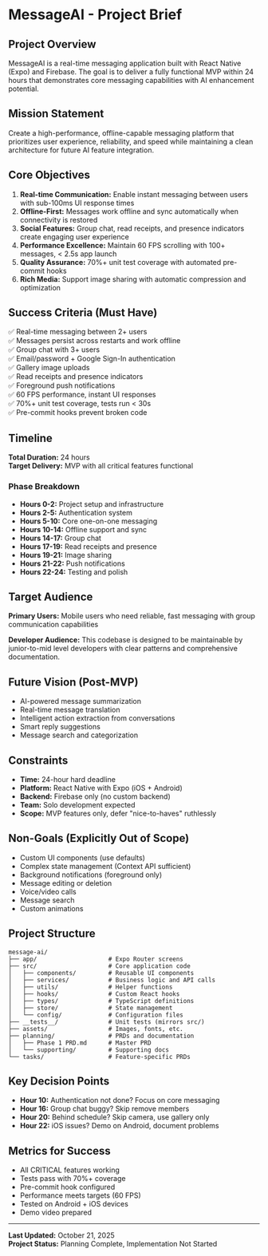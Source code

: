# MessageAI - Project Brief

## Project Overview
MessageAI is a real-time messaging application built with React Native (Expo) and Firebase. The goal is to deliver a fully functional MVP within 24 hours that demonstrates core messaging capabilities with AI enhancement potential.

## Mission Statement
Create a high-performance, offline-capable messaging platform that prioritizes user experience, reliability, and speed while maintaining a clean architecture for future AI feature integration.

## Core Objectives
1. **Real-time Communication:** Enable instant messaging between users with sub-100ms UI response times
2. **Offline-First:** Messages work offline and sync automatically when connectivity is restored
3. **Social Features:** Group chat, read receipts, and presence indicators create engaging user experience
4. **Performance Excellence:** Maintain 60 FPS scrolling with 100+ messages, < 2.5s app launch
5. **Quality Assurance:** 70%+ unit test coverage with automated pre-commit hooks
6. **Rich Media:** Support image sharing with automatic compression and optimization

## Success Criteria (Must Have)
✅ Real-time messaging between 2+ users  
✅ Messages persist across restarts and work offline  
✅ Group chat with 3+ users  
✅ Email/password + Google Sign-In authentication  
✅ Gallery image uploads  
✅ Read receipts and presence indicators  
✅ Foreground push notifications  
✅ 60 FPS performance, instant UI responses  
✅ 70%+ unit test coverage, tests run < 30s  
✅ Pre-commit hooks prevent broken code

## Timeline
**Total Duration:** 24 hours  
**Target Delivery:** MVP with all critical features functional

### Phase Breakdown
- **Hours 0-2:** Project setup and infrastructure
- **Hours 2-5:** Authentication system
- **Hours 5-10:** Core one-on-one messaging
- **Hours 10-14:** Offline support and sync
- **Hours 14-17:** Group chat
- **Hours 17-19:** Read receipts and presence
- **Hours 19-21:** Image sharing
- **Hours 21-22:** Push notifications
- **Hours 22-24:** Testing and polish

## Target Audience
**Primary Users:** Mobile users who need reliable, fast messaging with group communication capabilities

**Developer Audience:** This codebase is designed to be maintainable by junior-to-mid level developers with clear patterns and comprehensive documentation.

## Future Vision (Post-MVP)
- AI-powered message summarization
- Real-time message translation
- Intelligent action extraction from conversations
- Smart reply suggestions
- Message search and categorization

## Constraints
- **Time:** 24-hour hard deadline
- **Platform:** React Native with Expo (iOS + Android)
- **Backend:** Firebase only (no custom backend)
- **Team:** Solo development expected
- **Scope:** MVP features only, defer "nice-to-haves" ruthlessly

## Non-Goals (Explicitly Out of Scope)
- Custom UI components (use defaults)
- Complex state management (Context API sufficient)
- Background notifications (foreground only)
- Message editing or deletion
- Voice/video calls
- Message search
- Custom animations

## Project Structure
```
message-ai/
├── app/                    # Expo Router screens
├── src/                    # Core application code
│   ├── components/         # Reusable UI components
│   ├── services/           # Business logic and API calls
│   ├── utils/              # Helper functions
│   ├── hooks/              # Custom React hooks
│   ├── types/              # TypeScript definitions
│   ├── store/              # State management
│   └── config/             # Configuration files
├── __tests__/              # Unit tests (mirrors src/)
├── assets/                 # Images, fonts, etc.
├── planning/               # PRDs and documentation
│   ├── Phase 1 PRD.md      # Master PRD
│   └── supporting/         # Supporting docs
└── tasks/                  # Feature-specific PRDs
```

## Key Decision Points
- **Hour 10:** Authentication not done? Focus on core messaging
- **Hour 16:** Group chat buggy? Skip remove members
- **Hour 20:** Behind schedule? Skip camera, use gallery only
- **Hour 22:** iOS issues? Demo on Android, document problems

## Metrics for Success
- All CRITICAL features working
- Tests pass with 70%+ coverage
- Pre-commit hook configured
- Performance meets targets (60 FPS)
- Tested on Android + iOS devices
- Demo video prepared

---

**Last Updated:** October 21, 2025  
**Project Status:** Planning Complete, Implementation Not Started


